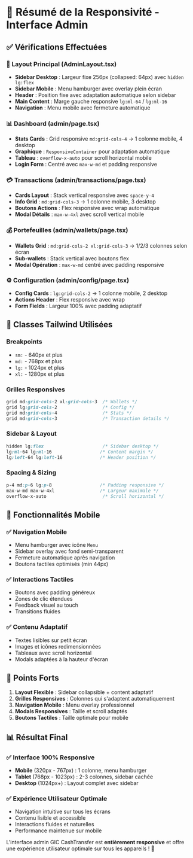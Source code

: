 # 📱 Résumé de la Responsivité - Interface Admin

## ✅ Vérifications Effectuées

### 🎯 Layout Principal (AdminLayout.tsx)
- **Sidebar Desktop** : Largeur fixe 256px (collapsed: 64px) avec `hidden lg:flex`
- **Sidebar Mobile** : Menu hamburger avec overlay plein écran
- **Header** : Position fixe avec adaptation automatique selon sidebar
- **Main Content** : Marge gauche responsive `lg:ml-64` / `lg:ml-16`
- **Navigation** : Menu mobile avec fermeture automatique

### 📊 Dashboard (admin/page.tsx)
- **Stats Cards** : Grid responsive `md:grid-cols-4` → 1 colonne mobile, 4 desktop
- **Graphique** : `ResponsiveContainer` pour adaptation automatique
- **Tableau** : `overflow-x-auto` pour scroll horizontal mobile
- **Login Form** : Centré avec `max-w-md` et padding responsive

### 💳 Transactions (admin/transactions/page.tsx)
- **Cards Layout** : Stack vertical responsive avec `space-y-4`
- **Info Grid** : `md:grid-cols-3` → 1 colonne mobile, 3 desktop
- **Boutons Actions** : Flex responsive avec wrap automatique
- **Modal Détails** : `max-w-4xl` avec scroll vertical mobile

### 💰 Portefeuilles (admin/wallets/page.tsx)
- **Wallets Grid** : `md:grid-cols-2 xl:grid-cols-3` → 1/2/3 colonnes selon écran
- **Sub-wallets** : Stack vertical avec boutons flex
- **Modal Opération** : `max-w-md` centré avec padding responsive

### ⚙️ Configuration (admin/config/page.tsx)
- **Config Cards** : `lg:grid-cols-2` → 1 colonne mobile, 2 desktop
- **Actions Header** : Flex responsive avec wrap
- **Form Fields** : Largeur 100% avec padding adaptatif

## 🎨 Classes Tailwind Utilisées

### Breakpoints
- `sm:` - 640px et plus
- `md:` - 768px et plus  
- `lg:` - 1024px et plus
- `xl:` - 1280px et plus

### Grilles Responsives
```css
grid md:grid-cols-2 xl:grid-cols-3  /* Wallets */
grid lg:grid-cols-2                 /* Config */
grid md:grid-cols-4                 /* Stats */
grid md:grid-cols-3                 /* Transaction details */
```

### Sidebar & Layout
```css
hidden lg:flex                      /* Sidebar desktop */
lg:ml-64 lg:ml-16                  /* Content margin */
lg:left-64 lg:left-16              /* Header position */
```

### Spacing & Sizing
```css
p-4 md:p-6 lg:p-8                  /* Padding responsive */
max-w-md max-w-4xl                 /* Largeur maximale */
overflow-x-auto                     /* Scroll horizontal */
```

## 📱 Fonctionnalités Mobile

### ✅ Navigation Mobile
- Menu hamburger avec icône `Menu`
- Sidebar overlay avec fond semi-transparent
- Fermeture automatique après navigation
- Boutons tactiles optimisés (min 44px)

### ✅ Interactions Tactiles
- Boutons avec padding généreux
- Zones de clic étendues
- Feedback visuel au touch
- Transitions fluides

### ✅ Contenu Adaptatif
- Textes lisibles sur petit écran
- Images et icônes redimensionnées
- Tableaux avec scroll horizontal
- Modals adaptées à la hauteur d'écran

## 🎯 Points Forts

1. **Layout Flexible** : Sidebar collapsible + content adaptatif
2. **Grilles Responsives** : Colonnes qui s'adaptent automatiquement
3. **Navigation Mobile** : Menu overlay professionnel
4. **Modals Responsives** : Taille et scroll adaptés
5. **Boutons Tactiles** : Taille optimale pour mobile

## 📊 Résultat Final

### ✅ Interface 100% Responsive
- **Mobile** (320px - 767px) : 1 colonne, menu hamburger
- **Tablet** (768px - 1023px) : 2-3 colonnes, sidebar cachée
- **Desktop** (1024px+) : Layout complet avec sidebar

### ✅ Expérience Utilisateur Optimale
- Navigation intuitive sur tous les écrans
- Contenu lisible et accessible
- Interactions fluides et naturelles
- Performance maintenue sur mobile

L'interface admin GIC CashTransfer est **entièrement responsive** et offre une expérience utilisateur optimale sur tous les appareils ! 🎉